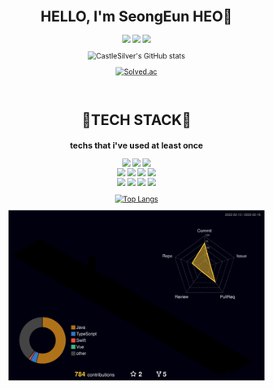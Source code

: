 <div align="center">


# HELLO, I'm SeongEun HEO🍒 
  
<p>
  <a href="https://hits.seeyoufarm.com"><img src="https://hits.seeyoufarm.com/api/count/incr/badge.svg?url=https%3A%2F%2Fgithub.com%2FCastleSilver%2Fhit-counter&count_bg=%23B792E0&title_bg=%23555555&icon=github.svg&icon_color=%23E7E7E7&title=GitHub&edge_flat=true"/></a>
  <a href="mailto:aysel0230@gmail.com"><img src="https://img.shields.io/badge/Gmail-EA4335?style=flat-square&logo=Gmail&logoColor=black"/></a>
  <a href="https://velog.io/@aysel0230"><img src="https://img.shields.io/badge/Velog-20C997?style=flat-square&logo=Velog&logoColor=black"/></a>
</p>

![CastleSilver's GitHub stats](https://github-readme-stats.vercel.app/api?username=CastleSilver&show_icons=true&theme=tokyonight)

[![Solved.ac](http://mazassumnida.wtf/api/v2/generate_badge?boj=aysel0230)](https://solved.ac/aysel0230)


<br/>

# 🔱TECH STACK🔱
### techs that i've used at least once
<p>
  <img src="https://img.shields.io/badge/HTML5-E34F26?style=flat-square&logo=HTML5&logoColor=black"/>
  <img src="https://img.shields.io/badge/CSS3-1572B6?style=flat-square&logo=CSS3&logoColor=black"/>
  <img src="https://img.shields.io/badge/JavaScript-F7DF1E?style=flat-square&logo=JavaScript&logoColor=black"/>
  <br/>
  <img src="https://img.shields.io/badge/Java-007396?style=flat-square&logo=Java&logoColor=black"/>
  <img src="https://img.shields.io/badge/Spring-6DB33F?style=flat-square&logo=Spring&logoColor=black"/>
  <img src="https://img.shields.io/badge/Spring%20Boot-6DB33F?style=flat-square&logo=Spring%20Boot&logoColor=black"/>
  <img src="https://img.shields.io/badge/Python-3776AB?style=flat-square&logo=Python&logoColor=black"/>
  <br/>
  <img src="https://img.shields.io/badge/MySQL-4479A1?style=flat-square&logo=MySQL&logoColor=black"/>
  <img src="https://img.shields.io/badge/MariaDB-003545?style=flat-square&logo=MariaDB&logoColor=black"/>
  <img src="https://img.shields.io/badge/Vue.js-4FC08D?style=flat-square&logo=Vue.js&logoColor=black"/>
  <img src="https://img.shields.io/badge/Swift-F05138?style=flat-square&logo=Swift&logoColor=black"/>
</p>


[![Top Langs](https://github-readme-stats.vercel.app/api/top-langs/?username=CastleSilver&layout=compact)](https://github.com/anuraghazra/github-readme-stats)

![](./profile-3d-contrib/profile-night-rainbow.svg)
</div>
